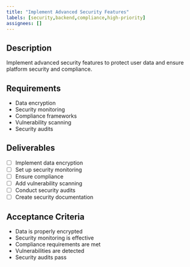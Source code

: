 ```yaml
---
title: "Implement Advanced Security Features"
labels: [security,backend,compliance,high-priority]
assignees: []
---
```



## Description
Implement advanced security features to protect user data and ensure platform security and compliance.

## Requirements
- Data encryption
- Security monitoring
- Compliance frameworks
- Vulnerability scanning
- Security audits

## Deliverables
- [ ] Implement data encryption
- [ ] Set up security monitoring
- [ ] Ensure compliance
- [ ] Add vulnerability scanning
- [ ] Conduct security audits
- [ ] Create security documentation

## Acceptance Criteria
- Data is properly encrypted
- Security monitoring is effective
- Compliance requirements are met
- Vulnerabilities are detected
- Security audits pass


